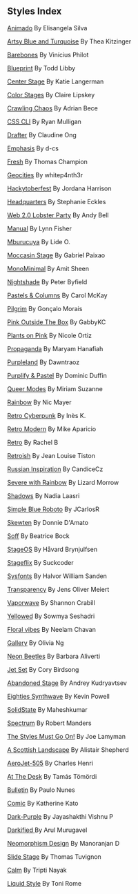 
## Styles Index


[Animado](https://github.com/5t3ph/stylestage/tree/main/src/styles/css/animado.css) By Elisangela Silva

[Artsy Blue and Turquoise](https://github.com/5t3ph/stylestage/tree/main/src/styles/css/artsy-blue-and-turquoise.css) By Thea Kitzinger

[Barebones](https://github.com/5t3ph/stylestage/tree/main/src/styles/css/barebones.css) By Vinícius Philot

[Blueprint](https://github.com/5t3ph/stylestage/tree/main/src/styles/css/blueprint.css) By Todd Libby

[Center Stage](https://github.com/5t3ph/stylestage/tree/main/src/styles/css/center-stage.css) By Katie Langerman

[Color Stages](https://github.com/5t3ph/stylestage/tree/main/src/styles/css/color-stages.css) By Claire Lipskey

[Crawling Chaos](https://github.com/5t3ph/stylestage/tree/main/src/styles/css/crawling-chaos.css) By Adrian Bece

[CSS CLI](https://github.com/5t3ph/stylestage/tree/main/src/styles/css/css-cli.css) By Ryan Mulligan

[Drafter](https://github.com/5t3ph/stylestage/tree/main/src/styles/css/drafter.css) By Claudine Ong

[Emphasis](https://github.com/5t3ph/stylestage/tree/main/src/styles/css/emphasis.css) By d-cs

[Fresh](https://github.com/5t3ph/stylestage/tree/main/src/styles/css/fresh.css) By Thomas Champion

[Geocities](https://github.com/5t3ph/stylestage/tree/main/src/styles/css/geocities.css) By whitep4nth3r

[Hackytoberfest](https://github.com/5t3ph/stylestage/tree/main/src/styles/css/hackytoberfest.css) By Jordana Harrison

[Headquarters](https://github.com/5t3ph/stylestage/tree/main/src/styles/css/headquarters.css) By Stephanie Eckles

[Web 2.0 Lobster Party](https://github.com/5t3ph/stylestage/tree/main/src/styles/css/web-2.0-lobster-party.css) By Andy Bell

[Manual](https://github.com/5t3ph/stylestage/tree/main/src/styles/css/manual.css) By Lynn Fisher

[Mburucuya](https://github.com/5t3ph/stylestage/tree/main/src/styles/css/mburucuya.css) By Lide O.

[Moccasin Stage](https://github.com/5t3ph/stylestage/tree/main/src/styles/css/moccasin-stage.css) By Gabriel Paixao

[MonoMinimal](https://github.com/5t3ph/stylestage/tree/main/src/styles/css/monominimal.css) By Amit Sheen

[Nightshade](https://github.com/5t3ph/stylestage/tree/main/src/styles/css/nightshade.css) By Peter Byfield

[Pastels &amp; Columns](https://github.com/5t3ph/stylestage/tree/main/src/styles/css/pastels-and-columns.css) By Carol McKay

[Pilgrim](https://github.com/5t3ph/stylestage/tree/main/src/styles/css/pilgrim.css) By Gonçalo Morais

[Pink Outside The Box](https://github.com/5t3ph/stylestage/tree/main/src/styles/css/pink-outside-the-box.css) By GabbyKC

[Plants on Pink](https://github.com/5t3ph/stylestage/tree/main/src/styles/css/plants-on-pink.css) By Nicole Ortiz

[Propaganda](https://github.com/5t3ph/stylestage/tree/main/src/styles/css/propaganda.css) By Maryam Hanafiah

[Purpleland](https://github.com/5t3ph/stylestage/tree/main/src/styles/css/purpleland.css) By Dawntraoz

[Purplify &amp; Pastel](https://github.com/5t3ph/stylestage/tree/main/src/styles/css/purplify-and-pastel.css) By Dominic Duffin

[Queer Modes](https://github.com/5t3ph/stylestage/tree/main/src/styles/css/queer-modes.css) By Miriam Suzanne

[Rainbow](https://github.com/5t3ph/stylestage/tree/main/src/styles/css/rainbow.css) By Nic Mayer

[Retro Cyberpunk](https://github.com/5t3ph/stylestage/tree/main/src/styles/css/retro-cyberpunk.css) By Inès K.

[Retro Modern](https://github.com/5t3ph/stylestage/tree/main/src/styles/css/retro-modern.css) By Mike Aparicio

[Retro](https://github.com/5t3ph/stylestage/tree/main/src/styles/css/retro.css) By Rachel B

[Retroish](https://github.com/5t3ph/stylestage/tree/main/src/styles/css/retroish.css) By Jean Louise Tiston

[Russian Inspiration](https://github.com/5t3ph/stylestage/tree/main/src/styles/css/russian-inspiration.css) By CandiceCz

[Severe with Rainbow](https://github.com/5t3ph/stylestage/tree/main/src/styles/css/severe-with-rainbow.css) By Lizard Morrow

[Shadows](https://github.com/5t3ph/stylestage/tree/main/src/styles/css/shadows.css) By Nadia Laasri

[Simple Blue Roboto](https://github.com/5t3ph/stylestage/tree/main/src/styles/css/simple-blue-roboto.css) By JCarlosR

[Skewten](https://github.com/5t3ph/stylestage/tree/main/src/styles/css/skewten.css) By Donnie D&#39;Amato

[Soff](https://github.com/5t3ph/stylestage/tree/main/src/styles/css/soff.css) By Beatrice Bock

[StageOS](https://github.com/5t3ph/stylestage/tree/main/src/styles/css/stageos.css) By Håvard Brynjulfsen

[Stageflix](https://github.com/5t3ph/stylestage/tree/main/src/styles/css/stageflix.css) By Suckcoder

[Sysfonts](https://github.com/5t3ph/stylestage/tree/main/src/styles/css/sysfonts.css) By Halvor William Sanden

[Transparency](https://github.com/5t3ph/stylestage/tree/main/src/styles/css/transparency.css) By Jens Oliver Meiert

[Vaporwave](https://github.com/5t3ph/stylestage/tree/main/src/styles/css/vaporwave.css) By Shannon Crabill

[Yellowed](https://github.com/5t3ph/stylestage/tree/main/src/styles/css/yellowed.css) By Sowmya Seshadri

[Floral vibes](https://github.com/5t3ph/stylestage/tree/main/src/styles/css/floral-vibes.css) By Neelam Chavan

[Gallery](https://github.com/5t3ph/stylestage/tree/main/src/styles/css/gallery.css) By Olivia Ng

[Neon Beetles](https://github.com/5t3ph/stylestage/tree/main/src/styles/css/neon-beetles.css) By Barbara Aliverti

[Jet Set](https://github.com/5t3ph/stylestage/tree/main/src/styles/css/jet-set.css) By Cory Birdsong

[Abandoned Stage](https://github.com/5t3ph/stylestage/tree/main/src/styles/css/abandoned-stage.css) By Andrey Kudryavtsev

[Eighties Synthwave](https://github.com/5t3ph/stylestage/tree/main/src/styles/css/eighties-synthwave.css) By Kevin Powell

[SolidState](https://github.com/5t3ph/stylestage/tree/main/src/styles/css/solidstate.css) By Maheshkumar

[Spectrum](https://github.com/5t3ph/stylestage/tree/main/src/styles/css/spectrum.css) By Robert Manders

[The Styles Must Go On!](https://github.com/5t3ph/stylestage/tree/main/src/styles/css/the-styles-must-go-on.css) By Joe Lamyman

[A Scottish Landscape](https://github.com/5t3ph/stylestage/tree/main/src/styles/css/a-scottish-landscape.css) By Alistair Shepherd

[AeroJet-505](https://github.com/5t3ph/stylestage/tree/main/src/styles/css/aerojet-505.css) By Charles Henri

[At The Desk](https://github.com/5t3ph/stylestage/tree/main/src/styles/css/at-the-desk.css) By Tamás Tömördi

[Bulletin](https://github.com/5t3ph/stylestage/tree/main/src/styles/css/bulletin.css) By Paulo Nunes

[Comic](https://github.com/5t3ph/stylestage/tree/main/src/styles/css/comic.css) By Katherine Kato

[Dark-Purple](https://github.com/5t3ph/stylestage/tree/main/src/styles/css/dark-purple.css) By Jayashakthi Vishnu P

[Darkified ](https://github.com/5t3ph/stylestage/tree/main/src/styles/css/darkified.css) By Arul Murugavel

[Neomorphism Design](https://github.com/5t3ph/stylestage/tree/main/src/styles/css/neomorphism-design.css) By Manoranjan D

[Slide Stage](https://github.com/5t3ph/stylestage/tree/main/src/styles/css/slide-stage.css) By Thomas Tuvignon

[Calm](https://github.com/5t3ph/stylestage/tree/main/src/styles/css/calm.css) By Tripti Nayak

[Liquid Style](https://github.com/5t3ph/stylestage/tree/main/src/styles/css/liquid-style.css) By Toni Rome
